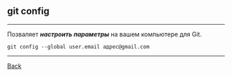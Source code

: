 
## **git config**
---
Позваляет ***настроить параметры*** на вашем компьютере для Git.
```bash=
git config --global user.email адрес@gmail.com 
```


---
[Back](./comandsgit.md)